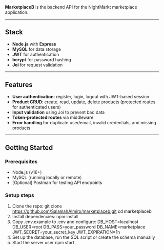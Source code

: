 **MarketplaceB** is the backend API for the NightMarkt marketplace application.

---

##  Stack

- **Node.js** with **Express**  
- **MySQL** for data storage  
- **JWT** for authentication  
- **bcrypt** for password hashing  
- **Joi** for request validation

---

##  Features

- **User authentication**: register, login, logout with JWT-based session  
- **Product CRUD**: create, read, update, delete products (protected routes for authenticated users)  
- **Input validation** using Joi to prevent bad data  
- **Token-protected routes** via middleware  
- **Error handling** for duplicate user/email, invalid credentials, and missing products  

---

##  Getting Started

###  Prerequisites

- Node.js (v16+)
- MySQL (running locally or remote)
- [Optional] Postman for testing API endpoints

###  Setup steps

1. Clone the repo:
   git clone https://github.com/SalamahAlmiro/marketplaceb.git
   cd marketplaceb
2. Install dependencies:
  npm install
3. Copy .env.example to .env and configure:
  DB_HOST=localhost
  DB_USER=root
  DB_PASS=your_password
  DB_NAME=marketplace
  JWT_SECRET=your_secret_key
  JWT_EXPIRATION=1h
4. Set up the database, run the SQL script or create the schema manually
5. Start the server user npm start
